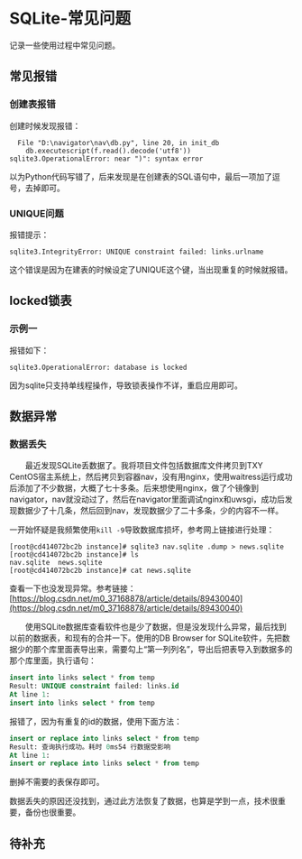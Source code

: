 # SQLite-常见问题
记录一些使用过程中常见问题。
## 常见报错
### 创建表报错
创建时候发现报错：
```
  File "D:\navigator\nav\db.py", line 20, in init_db
    db.executescript(f.read().decode('utf8'))
sqlite3.OperationalError: near ")": syntax error
```
以为Python代码写错了，后来发现是在创建表的SQL语句中，最后一项加了逗号，去掉即可。
### UNIQUE问题
报错提示：
```
sqlite3.IntegrityError: UNIQUE constraint failed: links.urlname
```
这个错误是因为在建表的时候设定了UNIQUE这个键，当出现重复的时候就报错。

## locked锁表
### 示例一
报错如下：
```
sqlite3.OperationalError: database is locked
```
因为sqlite只支持单线程操作，导致锁表操作不详，重启应用即可。

## 数据异常
### 数据丢失
&#8195;&#8195;最近发现SQLite丢数据了。我将项目文件包括数据库文件拷贝到TXY CentOS宿主系统上，然后拷贝到容器nav，没有用nginx，使用waitress运行成功后添加了不少数据，大概了七十多条。后来想使用nginx，做了个镜像到navigator，nav就没动过了，然后在navigator里面调试nginx和uwsgi，成功后发现数据少了十几条，然后回到nav，发现数据少了二十多条，少的内容不一样。

一开始怀疑是我频繁使用`kill -9`导致数据库损坏，参考网上链接进行处理：
```
[root@cd414072bc2b instance]# sqlite3 nav.sqlite .dump > news.sqlite
[root@cd414072bc2b instance]# ls
nav.sqlite  news.sqlite
[root@cd414072bc2b instance]# cat news.sqlite
```
查看一下也没发现异常。参考链接：[https://blog.csdn.net/m0_37168878/article/details/89430040](https://blog.csdn.net/m0_37168878/article/details/89430040)

&#8195;&#8195;使用SQLite数据库查看软件也是少了数据，但是没发现什么异常，最后找到以前的数据表，和现有的合并一下。使用的DB Browser for SQLite软件，先把数据少的那个库里面表导出来，需要勾上“第一列列名”，导出后把表导入到数据多的那个库里面，执行语句：
```sql
insert into links select * from temp
Result: UNIQUE constraint failed: links.id
At line 1:
insert into links select * from temp
```
报错了，因为有重复的id的数据，使用下面方法：
```sql
insert or replace into links select * from temp
Result: 查询执行成功。耗时 0ms54 行数据受影响
At line 1:
insert or replace into links select * from temp
```
删掉不需要的表保存即可。

数据丢失的原因还没找到，通过此方法恢复了数据，也算是学到一点，技术很重要，备份也很重要。

## 待补充
